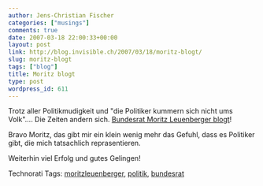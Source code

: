 ```yaml
---
author: Jens-Christian Fischer
categories: ["musings"]
comments: true
date: 2007-03-18 22:00:33+00:00
layout: post
link: http://blog.invisible.ch/2007/03/18/moritz-blogt/
slug: moritz-blogt
tags: ["blog"]
title: Moritz blogt
type: post
wordpress_id: 611
---
```


Trotz aller Politikmudigkeit und "die Politiker kummern sich nicht ums Volk".... Die Zeiten andern sich. [Bundesrat Moritz Leuenberger blogt][1]!

Bravo Moritz, das gibt mir ein klein wenig mehr das Gefuhl, dass es Politiker gibt, die mich tatsachlich reprasentieren.

Weiterhin viel Erfolg und gutes Gelingen!

[1]: http://moritzleuenberger.blueblog.ch/


Technorati Tags: [moritzleuenberger](http://www.technorati.com/tag/moritzleuenberger), [politik](http://www.technorati.com/tag/politik), [bundesrat](http://www.technorati.com/tag/bundesrat)
